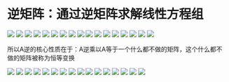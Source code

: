 # 逆矩阵：通过逆矩阵求解线性方程组

![](images/inverse-transformation/1.jpg)
![](images/inverse-transformation/2.jpg)
![](images/inverse-transformation/3.jpg)
![](images/inverse-transformation/4.jpg)
![](images/inverse-transformation/5.jpg)
![](images/inverse-transformation/6.jpg)
![](images/inverse-transformation/7.jpg)
![](images/inverse-transformation/8.jpg)
![](images/inverse-transformation/9.jpg)
![](images/inverse-transformation/10.jpg)
![](images/inverse-transformation/11.jpg)
![](images/inverse-transformation/12.jpg)
![](images/inverse-transformation/13.jpg)
![](images/inverse-transformation/14.jpg)
![](images/inverse-transformation/15.jpg)
![](images/inverse-transformation/16.jpg)
![](images/inverse-transformation/17.jpg)

所以A逆的核心性质在于：A逆乘以A等于一个什么都不做的矩阵，这个什么都不做的矩阵被称为恒等变换

![](images/inverse-transformation/18.jpg)
![](images/inverse-transformation/19.jpg)
![](images/inverse-transformation/20.jpg)
![](images/inverse-transformation/21.jpg)
![](images/inverse-transformation/22.jpg)
![](images/inverse-transformation/23.jpg)
![](images/inverse-transformation/24.jpg)
![](images/inverse-transformation/25.jpg)
![](images/inverse-transformation/26.jpg)
![](images/inverse-transformation/27.jpg)
![](images/inverse-transformation/28.jpg)
![](images/inverse-transformation/29.jpg)
![](images/inverse-transformation/30.jpg)
![](images/inverse-transformation/31.jpg)
![](images/inverse-transformation/32.jpg)
![](images/inverse-transformation/33.jpg)